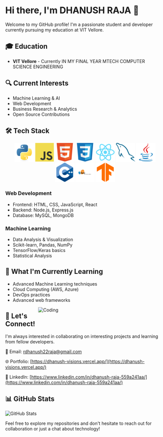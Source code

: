 # Hi there, I'm DHANUSH RAJA 👋

Welcome to my GitHub profile! I'm a passionate student and developer currently pursuing my education at VIT Vellore.

## 🎓 Education

- **VIT Vellore** - Currently IN MY FINAL YEAR MTECH COMPUTER SCIENCE ENGINEERING

## 🔍 Current Interests

- Machine Learning & AI
- Web Development  
- Business Research & Analytics
- Open Source Contributions

## 🛠️ Tech Stack

<div align="center">
  <img src="./python-logo.svg" alt="Python" width="60" height="60"/>
  <img src="./javascript-logo.svg" alt="JavaScript" width="60" height="60"/>
  <img src="./html-logo.svg" alt="HTML5" width="60" height="60"/>
  <img src="./css-logo.svg" alt="CSS3" width="60" height="60"/>
  <img src="./react-logo.svg" alt="React" width="60" height="60"/>
  <img src="./sql-logo.svg" alt="SQL" width="60" height="60"/>
  <img src="./java-logo.svg" alt="Java" width="60" height="60"/>
  <img src="./cpp-logo.svg" alt="C++" width="60" height="60"/>
  <img src="./sklearn-logo.svg" alt="Scikit-learn" width="60" height="60"/>
  <img src="./tensorflow-logo.svg" alt="TensorFlow" width="60" height="60"/>
</div>

### Web Development
- Frontend: HTML, CSS, JavaScript, React
- Backend: Node.js, Express.js  
- Database: MySQL, MongoDB

### Machine Learning
- Data Analysis & Visualization
- Scikit-learn, Pandas, NumPy
- TensorFlow/Keras basics
- Statistical Analysis

## 🌱 What I'm Currently Learning

- Advanced Machine Learning techniques
- Cloud Computing (AWS, Azure)
- DevOps practices
- Advanced web frameworks

<img align="right" alt="Coding" width="400" src="https://user-images.githubusercontent.com/74038190/212749447-bfb7e725-6987-49d9-ae85-2015e3e7cc41.gif">


## 🤝 Let's Connect!

I'm always interested in collaborating on interesting projects and learning from fellow developers.

📧 Email: [rdhanush22raja@gmail.com](mailto:rdhanush22raja@gmail.com)

🌐 Portfolio: [https://dhanush-visions.vercel.app/](https://dhanush-visions.vercel.app/)

💼 LinkedIn: [https://www.linkedin.com/in/dhanush-raja-559a241aa/](https://www.linkedin.com/in/dhanush-raja-559a241aa/)

## 📊 GitHub Stats

![GitHub Stats](https://github-readme-stats.vercel.app/api?username=DHANUSHRAJA22&show_icons=true&theme=radical)

Feel free to explore my repositories and don't hesitate to reach out for collaboration or just a chat about technology!
